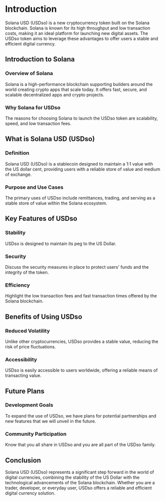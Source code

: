 # Introduction

Solana USD (USDso) is a new cryptocurrency token built on the Solana blockchain. Solana is known for its high throughput and low transaction costs, making it an ideal platform for launching new digital assets. The USDso token aims to leverage these advantages to offer users a stable and efficient digital currency.

## Introduction to Solana

### Overview of Solana
Solana is a high-performance blockchain supporting builders around the world creating crypto apps that scale today. It offers fast, secure, and scalable decentralized apps and crypto projects.

### Why Solana for USDso
The reasons for choosing Solana to launch the USDso token are scalability, speed, and low transaction fees.

## What is Solana USD (USDso)

### Definition
Solana USD (USDso) is a stablecoin designed to maintain a 1:1 value with the US dollar cent, providing users with a reliable store of value and medium of exchange.

### Purpose and Use Cases
The primary uses of USDso include remittances, trading, and serving as a stable store of value within the Solana ecosystem.

## Key Features of USDso

### Stability
USDso is designed to maintain its peg to the US Dollar.

### Security
Discuss the security measures in place to protect users' funds and the integrity of the token.

### Efficiency
Highlight the low transaction fees and fast transaction times offered by the Solana blockchain.

## Benefits of Using USDso

### Reduced Volatility
Unlike other cryptocurrencies, USDso provides a stable value, reducing the risk of price fluctuations.

### Accessibility
USDso is easily accessible to users worldwide, offering a reliable means of transacting value.

## Future Plans

### Development Goals
To expand the use of USDso, we have plans for potential partnerships and new features that we will unveil in the future.

### Community Participation
Know that you all share in USDso and you are all part of the USDso family.

## Conclusion

Solana USD (USDso) represents a significant step forward in the world of digital currencies, combining the stability of the US Dollar with the technological advancements of the Solana blockchain. Whether you are a trader, developer, or everyday user, USDso offers a reliable and efficient digital currency solution.
